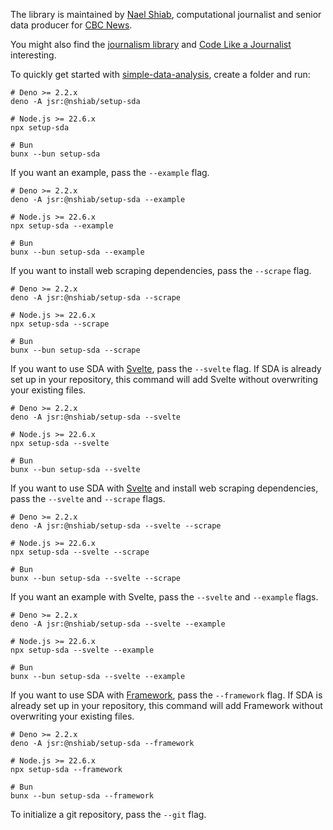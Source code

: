 The library is maintained by [Nael Shiab](http://naelshiab.com/), computational
journalist and senior data producer for [CBC News](https://www.cbc.ca/news).

You might also find the
[journalism library](https://github.com/nshiab/journalism) and
[Code Like a Journalist](https://github.com/nshiab/code-like-a-journalist)
interesting.

To quickly get started with
[simple-data-analysis](https://github.com/nshiab/simple-data-analysis), create a
folder and run:

```
# Deno >= 2.2.x
deno -A jsr:@nshiab/setup-sda

# Node.js >= 22.6.x
npx setup-sda

# Bun
bunx --bun setup-sda
```

If you want an example, pass the `--example` flag.

```
# Deno >= 2.2.x
deno -A jsr:@nshiab/setup-sda --example

# Node.js >= 22.6.x
npx setup-sda --example

# Bun
bunx --bun setup-sda --example
```

If you want to install web scraping dependencies, pass the `--scrape` flag.

```
# Deno >= 2.2.x
deno -A jsr:@nshiab/setup-sda --scrape

# Node.js >= 22.6.x
npx setup-sda --scrape

# Bun
bunx --bun setup-sda --scrape
```

If you want to use SDA with [Svelte](https://svelte.dev/), pass the `--svelte`
flag. If SDA is already set up in your repository, this command will add Svelte
without overwriting your existing files.

```
# Deno >= 2.2.x
deno -A jsr:@nshiab/setup-sda --svelte

# Node.js >= 22.6.x
npx setup-sda --svelte

# Bun
bunx --bun setup-sda --svelte
```

If you want to use SDA with [Svelte](https://svelte.dev/) and install web
scraping dependencies, pass the `--svelte` and `--scrape` flags.

```
# Deno >= 2.2.x
deno -A jsr:@nshiab/setup-sda --svelte --scrape

# Node.js >= 22.6.x
npx setup-sda --svelte --scrape

# Bun
bunx --bun setup-sda --svelte --scrape
```

If you want an example with Svelte, pass the `--svelte` and `--example` flags.

```
# Deno >= 2.2.x
deno -A jsr:@nshiab/setup-sda --svelte --example

# Node.js >= 22.6.x
npx setup-sda --svelte --example

# Bun
bunx --bun setup-sda --svelte --example
```

If you want to use SDA with
[Framework](https://github.com/observablehq/framework), pass the `--framework`
flag. If SDA is already set up in your repository, this command will add
Framework without overwriting your existing files.

```
# Deno >= 2.2.x
deno -A jsr:@nshiab/setup-sda --framework

# Node.js >= 22.6.x
npx setup-sda --framework

# Bun
bunx --bun setup-sda --framework
```

To initialize a git repository, pass the `--git` flag.

